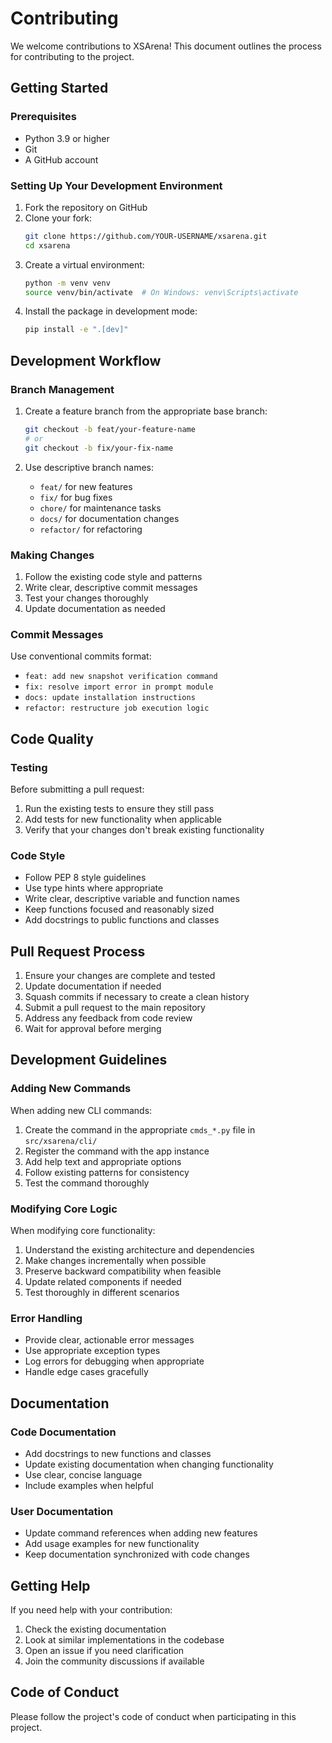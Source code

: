 # Contributing

We welcome contributions to XSArena! This document outlines the process for contributing to the project.

## Getting Started

### Prerequisites

- Python 3.9 or higher
- Git
- A GitHub account

### Setting Up Your Development Environment

1. Fork the repository on GitHub
2. Clone your fork:
   ```bash
   git clone https://github.com/YOUR-USERNAME/xsarena.git
   cd xsarena
   ```
3. Create a virtual environment:
   ```bash
   python -m venv venv
   source venv/bin/activate  # On Windows: venv\Scripts\activate
   ```
4. Install the package in development mode:
   ```bash
   pip install -e ".[dev]"
   ```

## Development Workflow

### Branch Management

1. Create a feature branch from the appropriate base branch:
   ```bash
   git checkout -b feat/your-feature-name
   # or
   git checkout -b fix/your-fix-name
   ```

2. Use descriptive branch names:
   - `feat/` for new features
   - `fix/` for bug fixes
   - `chore/` for maintenance tasks
   - `docs/` for documentation changes
   - `refactor/` for refactoring

### Making Changes

1. Follow the existing code style and patterns
2. Write clear, descriptive commit messages
3. Test your changes thoroughly
4. Update documentation as needed

### Commit Messages

Use conventional commits format:
- `feat: add new snapshot verification command`
- `fix: resolve import error in prompt module`
- `docs: update installation instructions`
- `refactor: restructure job execution logic`

## Code Quality

### Testing

Before submitting a pull request:
1. Run the existing tests to ensure they still pass
2. Add tests for new functionality when applicable
3. Verify that your changes don't break existing functionality

### Code Style

- Follow PEP 8 style guidelines
- Use type hints where appropriate
- Write clear, descriptive variable and function names
- Keep functions focused and reasonably sized
- Add docstrings to public functions and classes

## Pull Request Process

1. Ensure your changes are complete and tested
2. Update documentation if needed
3. Squash commits if necessary to create a clean history
4. Submit a pull request to the main repository
5. Address any feedback from code review
6. Wait for approval before merging

## Development Guidelines

### Adding New Commands

When adding new CLI commands:

1. Create the command in the appropriate `cmds_*.py` file in `src/xsarena/cli/`
2. Register the command with the app instance
3. Add help text and appropriate options
4. Follow existing patterns for consistency
5. Test the command thoroughly

### Modifying Core Logic

When modifying core functionality:

1. Understand the existing architecture and dependencies
2. Make changes incrementally when possible
3. Preserve backward compatibility when feasible
4. Update related components if needed
5. Test thoroughly in different scenarios

### Error Handling

- Provide clear, actionable error messages
- Use appropriate exception types
- Log errors for debugging when appropriate
- Handle edge cases gracefully

## Documentation

### Code Documentation

- Add docstrings to new functions and classes
- Update existing documentation when changing functionality
- Use clear, concise language
- Include examples when helpful

### User Documentation

- Update command references when adding new features
- Add usage examples for new functionality
- Keep documentation synchronized with code changes

## Getting Help

If you need help with your contribution:

1. Check the existing documentation
2. Look at similar implementations in the codebase
3. Open an issue if you need clarification
4. Join the community discussions if available

## Code of Conduct

Please follow the project's code of conduct when participating in this project.